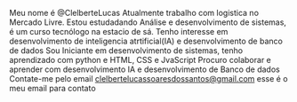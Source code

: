 Meu nome é @ClelberteLucas 
Atualmente trabalho com logistica no Mercado Livre.
Estou estudadando Análise e desenvolvimento de sistemas, é um curso tecnólogo na estacio de sá.
Tenho interesse em desenvolvimento de inteligencia atrtificial(IA) e desenvolvimento de banco de dados
Sou Iniciante em desenvolvimento de sistemas, tenho aprendizado com python e HTML, CSS e JvaScript
Procuro colaborar e aprender com desenvolvimento IA e desenvolvimento de Banco de dados
Contate-me pelo email clelbertelucassoaresdossantos@gmail.com esse é o meu email para contato

